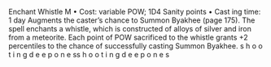 Enchant Whistle M
• Cost:  variable POW; 1D4 Sanity points
•
 Cast
ing time: 1 day
Augments the caster’s chance to Summon Byakhee (page 
175). The spell enchants a whistle, which is constructed 
of alloys of silver and iron from a meteorite. Each point 
of POW sacrificed to the whistle grants +2 percentiles 
to the chance of successfully casting Summon Byakhee.
s 
h 
o 
o 
t 
i 
n 
g 
d 
e e 
p 
o 
n 
e 
ss 
h 
o 
o 
t 
i 
n 
g 
d 
e e 
p 
o 
n 
e 
s
